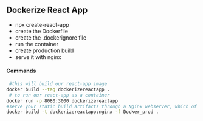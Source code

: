 ## Dockerize React App

- npx create-react-app
- create the Dockerfile
- create the .dockerignore file
- run the container
- create production build 
- serve it with nginx
#### Commands
```sh
 #this will build our react-app image
docker build --tag dockerizereactapp . 
 # to run our react-app as a container
docker run -p 8080:3000 dockerizereactapp
#serve your static build artifacts through a Nginx webserver, which of course, is also dockerized.
docker build -t dockerizereactapp:nginx -f Docker_prod .
```